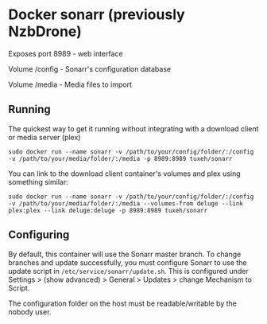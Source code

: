 # Docker sonarr (previously NzbDrone)

Exposes port 8989 - web interface

Volume /config - Sonarr's configuration database

Volume /media - Media files to import

## Running

The quickest way to get it running without integrating with a download client or media server (plex)
```
sudo docker run --name sonarr -v /path/to/your/config/folder/:/config -v /path/to/your/media/folder/:/media -p 8989:8989 tuxeh/sonarr
```

You can link to the download client container's volumes and plex using something similar:
```
sudo docker run --name sonarr -v /path/to/your/config/folder/:/config -v /path/to/your/media/folder/:/media --volumes-from deluge --link plex:plex --link deluge:deluge -p 8989:8989 tuxeh/sonarr
```

## Configuring

By default, this container will use the Sonarr master branch. To change branches and update successfully, you must configure Sonarr to use the update script in ```/etc/service/sonarr/update.sh```. This is configured under Settings > (show advanced) > General > Updates > change Mechanism to Script.

The configuration folder on the host must be readable/writable by the nobody user.
